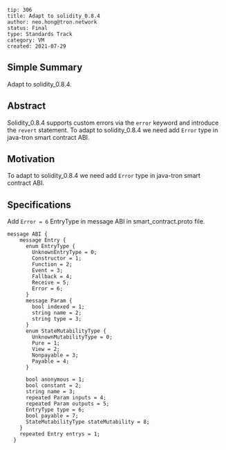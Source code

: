 ```
tip: 306
title: Adapt to solidity_0.8.4
author: neo.hong@tron.network
status: Final
type: Standards Track
category: VM
created: 2021-07-29
```

## Simple Summary

Adapt to solidity_0.8.4.

## Abstract

Solidity_0.8.4 supports custom errors via the `error` keyword and introduce the `revert` statement. To adapt to solidity_0.8.4 we need add `Error` type in java-tron smart contract ABI.

## Motivation

To adapt to solidity_0.8.4 we need add `Error` type in java-tron smart contract ABI. 

## Specifications

Add `Error = 6` EntryType in message ABI in smart_contract.proto file.

```
message ABI {
    message Entry {
      enum EntryType {
        UnknownEntryType = 0;
        Constructor = 1;
        Function = 2;
        Event = 3;
        Fallback = 4;
        Receive = 5;
        Error = 6;
      }
      message Param {
        bool indexed = 1;
        string name = 2;
        string type = 3;
      }
      enum StateMutabilityType {
        UnknownMutabilityType = 0;
        Pure = 1;
        View = 2;
        Nonpayable = 3;
        Payable = 4;
      }

      bool anonymous = 1;
      bool constant = 2;
      string name = 3;
      repeated Param inputs = 4;
      repeated Param outputs = 5;
      EntryType type = 6;
      bool payable = 7;
      StateMutabilityType stateMutability = 8;
    }
    repeated Entry entrys = 1;
  }
```

